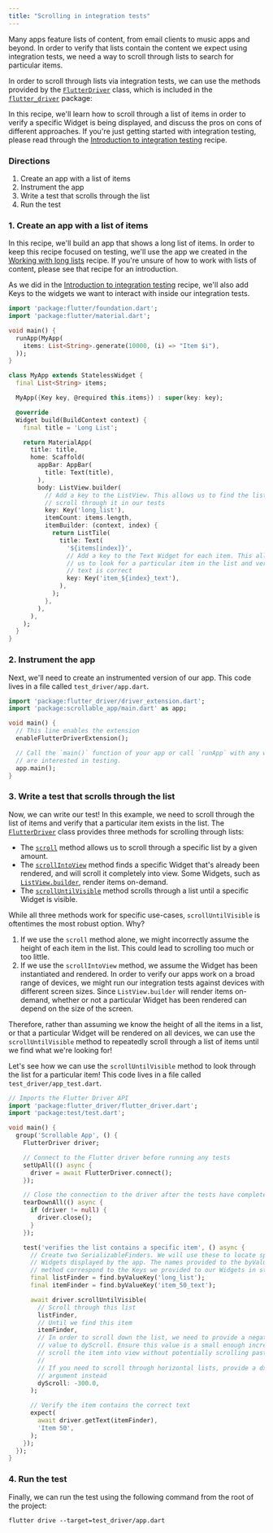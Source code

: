 ```yaml
---
title: "Scrolling in integration tests"
---
```


Many apps feature lists of content, from email clients to music apps and beyond.
In order to verify that lists contain the content we expect using integration
tests, we need a way to scroll through lists to search for particular items.

In order to scroll through lists via integration tests, we can use the methods
provided by the
[`FlutterDriver`](https://docs.flutter.io/flutter/flutter_driver/FlutterDriver-class.html)
class, which is included in the
[`flutter_driver`](https://docs.flutter.io/flutter/flutter_driver/flutter_driver-library.html)
package:

In this recipe, we'll learn how to scroll through a list of items in order to
verify a specific Widget is being displayed, and discuss the pros on cons of
different approaches. If you're just getting started with integration testing,
please read through the [Introduction to integration
testing](/cookbook/testing/integration-test-introduction/) recipe.

### Directions

  1. Create an app with a list of items
  2. Instrument the app
  3. Write a test that scrolls through the list
  4. Run the test

### 1. Create an app with a list of items

In this recipe, we'll build an app that shows a long list of items. In order to
keep this recipe focused on testing, we'll use the app we created in the
[Working with long lists](/cookbook/lists/long-lists/) recipe. If you're unsure
of how to work with lists of content, please see that recipe for an 
introduction.

As we did in the [Introduction to integration
testing](/cookbook/testing/integration-test-introduction/) recipe, we'll also
add Keys to the widgets we want to interact with inside our integration tests.

```dart
import 'package:flutter/foundation.dart';
import 'package:flutter/material.dart';

void main() {
  runApp(MyApp(
    items: List<String>.generate(10000, (i) => "Item $i"),
  ));
}

class MyApp extends StatelessWidget {
  final List<String> items;

  MyApp({Key key, @required this.items}) : super(key: key);

  @override
  Widget build(BuildContext context) {
    final title = 'Long List';

    return MaterialApp(
      title: title,
      home: Scaffold(
        appBar: AppBar(
          title: Text(title),
        ),
        body: ListView.builder(
          // Add a key to the ListView. This allows us to find the list and
          // scroll through it in our tests
          key: Key('long_list'),
          itemCount: items.length,
          itemBuilder: (context, index) {
            return ListTile(
              title: Text(
                '${items[index]}',
                // Add a key to the Text Widget for each item. This allows
                // us to look for a particular item in the list and verify the
                // text is correct
                key: Key('item_${index}_text'),
              ),
            );
          },
        ),
      ),
    );
  }
}
```

### 2. Instrument the app

Next, we'll need to create an instrumented version of our app. This code lives
in a file called `test_driver/app.dart`.

<!-- skip -->
```dart
import 'package:flutter_driver/driver_extension.dart';
import 'package:scrollable_app/main.dart' as app;

void main() {
  // This line enables the extension
  enableFlutterDriverExtension();

  // Call the `main()` function of your app or call `runApp` with any widget you 
  // are interested in testing.
  app.main();
}
```

### 3. Write a test that scrolls through the list

Now, we can write our test! In this example, we need to scroll through the list
of items and verify that a particular item exists in the list. The
[`FlutterDriver`](https://docs.flutter.io/flutter/flutter_driver/FlutterDriver-class.html)
class provides three methods for scrolling through lists:

  - The
  [`scroll`](https://docs.flutter.io/flutter/flutter_driver/FlutterDriver/scroll.html)
  method allows us to scroll through a specific list by a given amount. 
  - The
  [`scrollIntoView`](https://docs.flutter.io/flutter/flutter_driver/FlutterDriver/scrollIntoView.html)
  method finds a specific Widget that's already been rendered, and will scroll 
  it completely into view. Some Widgets, such as 
  [`ListView.builder`](https://docs.flutter.io/flutter/widgets/ListView/ListView.builder.html),
  render items on-demand.
  - The
  [`scrollUntilVisible`](https://docs.flutter.io/flutter/flutter_driver/FlutterDriver/scrollUntilVisible.html)
  method scrolls through a list until a specific Widget is visible.

While all three methods work for specific use-cases, `scrollUntilVisible` is
oftentimes the most robust option. Why?

  1. If we use the `scroll` method alone, we might incorrectly assume the height
  of each item in the list. This could lead to scrolling too much or too little.
  2. If we use the `scrollIntoView` method, we assume the Widget has been
  instantiated and rendered. In order to verify our apps work on a broad range
  of devices, we might run our integration tests against devices with different
  screen sizes. Since `ListView.builder` will render items on-demand,
  whether or not a particular Widget has been rendered can depend 
  on the size of the screen.

Therefore, rather than assuming we know the height of all the items in a list,
or that a particular Widget will be rendered on all devices, we can use the
`scrollUntilVisible` method to repeatedly scroll through a list of items until
we find what we're looking for!

Let's see how we can use the `scrollUntilVisible` method to look through the
list for a particular item! This code lives in a file called
`test_driver/app_test.dart`.

```dart
// Imports the Flutter Driver API
import 'package:flutter_driver/flutter_driver.dart';
import 'package:test/test.dart';

void main() {
  group('Scrollable App', () {
    FlutterDriver driver;

    // Connect to the Flutter driver before running any tests
    setUpAll(() async {
      driver = await FlutterDriver.connect();
    });

    // Close the connection to the driver after the tests have completed
    tearDownAll(() async {
      if (driver != null) {
        driver.close();
      }
    });

    test('verifies the list contains a specific item', () async {
      // Create two SerializableFinders. We will use these to locate specific
      // Widgets displayed by the app. The names provided to the byValueKey
      // method correspond to the Keys we provided to our Widgets in step 1.
      final listFinder = find.byValueKey('long_list');
      final itemFinder = find.byValueKey('item_50_text');

      await driver.scrollUntilVisible(
        // Scroll through this list
        listFinder,
        // Until we find this item
        itemFinder,
        // In order to scroll down the list, we need to provide a negative
        // value to dyScroll. Ensure this value is a small enough increment to
        // scroll the item into view without potentially scrolling past it.
        //
        // If you need to scroll through horizontal lists, provide a dxScroll
        // argument instead
        dyScroll: -300.0,
      );

      // Verify the item contains the correct text
      expect(
        await driver.getText(itemFinder),
        'Item 50',
      );
    });
  });
}
```

### 4. Run the test

Finally, we can run the test using the following command from the root of the
project:

```
flutter drive --target=test_driver/app.dart
```
